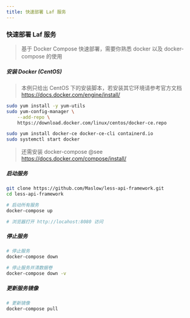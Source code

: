 ```yaml
---
title: 快速部署 Laf 服务
---
```


### 快速部署 Laf 服务

> 基于 Docker Compose 快速部署，需要你熟悉 docker 以及 docker-compose 的使用

##### 安装 Docker  (CentOS)

> 本例只给出 CentOS 下的安装脚本，若安装其它环境请参考官方文档 https://docs.docker.com/engine/install/

```sh
sudo yum install -y yum-utils
sudo yum-config-manager \
    --add-repo \
    https://download.docker.com/linux/centos/docker-ce.repo

sudo yum install docker-ce docker-ce-cli containerd.io
sudo systemctl start docker

```

> 还需安装 docker-compose @see  https://docs.docker.com/compose/install/

##### 启动服务

```sh
git clone https://github.com/Maslow/less-api-framework.git
cd less-api-framework

# 启动所有服务
docker-compose up

# 浏览器打开 http://locahost:8080 访问

```

##### 停止服务

```sh
# 停止服务
docker-compose down

# 停止服务并清数据卷
docker-compose down -v
```

##### 更新服务镜像

```sh
# 更新镜像
docker-compose pull
```